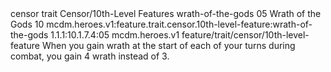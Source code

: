 <ability>
  <metadata>
    <class>censor</class>
    <feature_type>trait</feature_type>
    <file_dpath>Censor/10th-Level Features</file_dpath>
    <item_id>wrath-of-the-gods</item_id>
    <item_index>05</item_index>
    <item_name>Wrath of the Gods</item_name>
    <level>10</level>
    <scc>mcdm.heroes.v1:feature.trait.censor.10th-level-feature:wrath-of-the-gods</scc>
    <scdc>1.1.1:10.1.7.4:05</scdc>
    <source>mcdm.heroes.v1</source>
    <type>feature/trait/censor/10th-level-feature</type>
  </metadata>
  <effects>
    <effect type="mundane">When you gain wrath at the start of each of your turns during combat, you gain 4 wrath instead of 3.</effect>
  </effects>
</ability>
